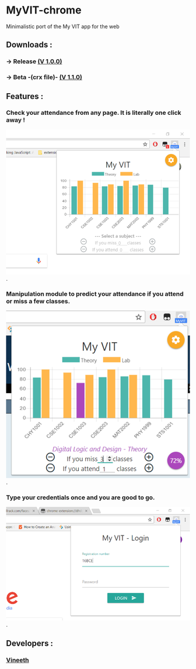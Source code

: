 # MyVIT-chrome
Minimalistic port of the My VIT app for the web
## Downloads :
### -> Release [(V 1.0.0)](https://chrome.google.com/webstore/detail/my-vit/mlfcodpjdcbjmmadjhegigifalklgbnm?hl=en-US)
### -> Beta -(crx file)- [(V 1.1.0)](https://github.com/technophilic/MyVIT-chrome/blob/master/app.crx?raw=true)

## Features :
### Check your attendance from any page. It is literally one click away !
<img src="snips/Capture1.PNG">.
### Manipulation module to predict your attendance if you attend or miss a few classes.
<img src="snips/Capture2.PNG">.
### Type your credentials once and you are good to go.
<img src="snips/Capture3.PNG">.
## Developers :
### [Vineeth](https://github.com/technophilic)